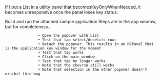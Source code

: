If I put a List in a utility panel that becomesKeyOnlyWhenNeeded, it becomes unresponsive once the panel loses key status.

Build and run the attached sample application
Steps are in the app window, but for completeness…

                   • Open the popover with List
                   • Test that tap select/deselcts rows
                   • Detach the popover. This results in an NSPanel that is the application key window for the moment
                   • Test that tap works
                   • Click on the main window
                   • Test that tap no longer works
                   • Note that the chevron still works
                   • Note that selection in the other popover doesn't exhibit this bug
